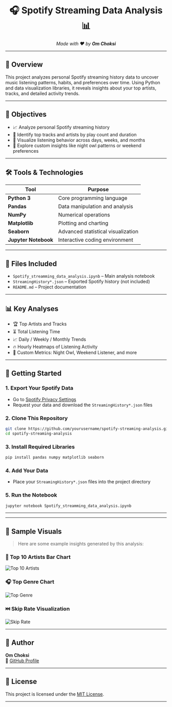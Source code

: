 <h1 align="center">🎧 Spotify Streaming Data Analysis 📊</h1>

<p align="center">
  <em>Made with ❤️ by <strong>Om Choksi</strong></em>
</p>

---

## 📌 Overview

This project analyzes personal Spotify streaming history data to uncover music listening patterns, habits, and preferences over time. Using Python and data visualization libraries, it reveals insights about your top artists, tracks, and detailed activity trends.

---

## 🧠 Objectives

- 📈 Analyze personal Spotify streaming history
- 🎵 Identify top tracks and artists by play count and duration
- 📅 Visualize listening behavior across days, weeks, and months
- 🌙 Explore custom insights like night owl patterns or weekend preferences

---

## 🛠️ Tools & Technologies

| Tool            | Purpose                          |
|-----------------|----------------------------------|
| **Python 3**    | Core programming language        |
| **Pandas**      | Data manipulation and analysis   |
| **NumPy**       | Numerical operations             |
| **Matplotlib**  | Plotting and charting            |
| **Seaborn**     | Advanced statistical visualization |
| **Jupyter Notebook** | Interactive coding environment |

---

## 📁 Files Included

- `Spotify_streamming_data_analysis.ipynb` – Main analysis notebook  
- `StreamingHistory*.json` – Exported Spotify history (not included)  
- `README.md` – Project documentation  

---

## 📊 Key Analyses

- 🏆 Top Artists and Tracks
- ⏳ Total Listening Time
- 📈 Daily / Weekly / Monthly Trends
- 🔥 Hourly Heatmaps of Listening Activity
- 🧪 Custom Metrics: Night Owl, Weekend Listener, and more

---

## 🚀 Getting Started

### 1. Export Your Spotify Data
- Go to [Spotify Privacy Settings](https://www.spotify.com/account/privacy)
- Request your data and download the `StreamingHistory*.json` files

### 2. Clone This Repository
```bash
git clone https://github.com/yourusername/spotify-streaming-analysis.git
cd spotify-streaming-analysis
```



### 3. Install Required Libraries
```bash
pip install pandas numpy matplotlib seaborn
```

### 4. Add Your Data
- Place your `StreamingHistory*.json` files into the project directory

### 5. Run the Notebook
```bash
jupyter notebook Spotify_streamming_data_analysis.ipynb
```

---

---

## 📸 Sample Visuals

> Here are some example insights generated by this analysis:

### 🎤 Top 10 Artists Bar Chart
![Top 10 Artists](assets/top_10_artist.png)

### 🎧 Top Genre Chart
![Top Genre](assets/top_genre.png)

### ⏭️ Skip Rate Visualization
![Skip Rate](assets/skip_rate.png)

---


## 👤 Author

**Om Choksi**  
🔗 [GitHub Profile](https://github.com/OMCHOKSI108)

---

## 📄 License

This project is licensed under the [MIT License](LICENSE).

---



